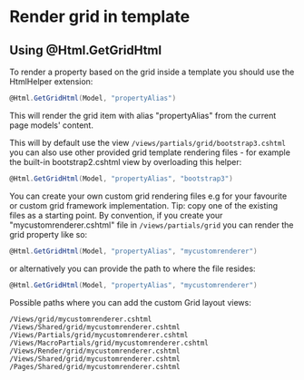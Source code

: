 # Render grid in template

## Using @Html.GetGridHtml

To render a property based on the grid inside a template you should use the HtmlHelper extension:

```csharp
@Html.GetGridHtml(Model, "propertyAlias")
```

This will render the grid item with alias "propertyAlias" from the current page models' content.

This will by default use the view `/views/partials/grid/bootstrap3.cshtml` you can also use other provided grid template rendering files - for example the built-in bootstrap2.cshtml view by overloading this helper:

```csharp
@Html.GetGridHtml(Model, "propertyAlias", "bootstrap3")
```

You can create your own custom grid rendering files e.g for your favourite or custom grid framework implementation. Tip: copy one of the existing files as a starting point. By convention, if you create your "mycustomrenderer.cshtml" file in `/views/partials/grid` you can render the grid property like so:

```csharp
@Html.GetGridHtml(Model, "propertyAlias", "mycustomrenderer")
```

or alternatively you can provide the path to where the file resides:

```csharp
@Html.GetGridHtml(Model, "propertyAlias", "mycustomrenderer")
```
Possible paths where you can add the custom Grid layout views:

```none
/Views/grid/mycustomrenderer.cshtml
/Views/Shared/grid/mycustomrenderer.cshtml
/Views/Partials/grid/mycustomrenderer.cshtml
/Views/MacroPartials/grid/mycustomrenderer.cshtml
/Views/Render/grid/mycustomrenderer.cshtml
/Views/Shared/grid/mycustomrenderer.cshtml
/Pages/Shared/grid/mycustomrenderer.cshtml
```
